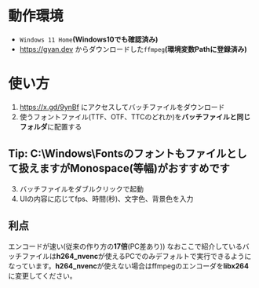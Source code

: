 # 動作環境
* `Windows 11 Home`**(Windows10でも確認済み)**
* https://gyan.dev からダウンロードした`ffmpeg`**(環境変数Pathに登録済み)**
# 使い方
1. https://x.gd/9ynBf にアクセスしてバッチファイルをダウンロード
2. 使うフォントファイル(TTF、OTF、TTCのどれか)を**バッチファイルと同じフォルダ**に配置する
## Tip: C:\Windows\Fontsのフォントもファイルとして扱えますがMonospace(等幅)がおすすめです
3. バッチファイルをダブルクリックで起動
4. UIの内容に応じてfps、時間(秒)、文字色、背景色を入力
## 利点
エンコードが速い(従来の作り方の**17倍**(PC差あり))
なおここで紹介しているバッチファイルは**h264_nvenc**が使えるPCでのみデフォルトで実行できるようになっています。**h264_nvenc**が使えない場合はffmpegのエンコーダを**libx264**に変更してください。